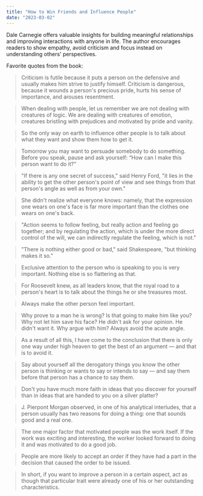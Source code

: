 ```yaml
---
title: "How to Win Friends and Influence People"
date: "2023-03-02"
---
```


Dale Carnegie offers valuable insights for building meaningful relationships and improving interactions with anyone in life. The author encourages readers to show empathy, avoid criticism and focus instead on understanding others' perspectives.

Favorite quotes from the book:

> Criticism is futile because it puts a person on the defensive and usually makes him strive to justify himself. Criticism is dangerous, because it wounds a person's precious pride, hurts his sense of importance, and arouses resentment.

> When dealing with people, let us remember we are not dealing with creatures of logic. We are dealing with creatures of emotion, creatures bristling with prejudices and motivated by pride and vanity.

> So the only way on earth to influence other people is to talk about what they want and show them how to get it.

> Tomorrow you may want to persuade somebody to do something. Before you speak, pause and ask yourself: “How can I make this person want to do it?”

> "If there is any one secret of success," said Henry Ford, "it lies in the ability to get the other person's point of view and see things from that person's angle as well as from your own."

> She didn't realize what everyone knows: namely, that the expression one wears on one's face is far more important than the clothes one wears on one's back.

> "Action seems to follow feeling, but really action and feeling go together; and by regulating the action, which is under the more direct control of the will, we can indirectly regulate the feeling, which is not."

> "There is nothing either good or bad," said Shakespeare, "but thinking makes it so."

> Exclusive attention to the person who is speaking to you is very important. Nothing else is so flattering as that.

> For Roosevelt knew, as all leaders know, that the royal road to a person's heart is to talk about the things he or she treasures most.

> Always make the other person feel important.

> Why prove to a man he is wrong? Is that going to make him like you? Why not let him save his face? He didn't ask for your opinion. He didn't want it. Why argue with him? Always avoid the acute angle.

> As a result of all this, I have come to the conclusion that there is only one way under high heaven to get the best of an argument — and that is to avoid it.

> Say about yourself all the derogatory things you know the other person is thinking or wants to say or intends to say — and say them before that person has a chance to say them.

> Don't you have much more faith in ideas that you discover for yourself than in ideas that are handed to you on a silver platter?

> J. Pierpont Morgan observed, in one of his analytical interludes, that a person usually has two reasons for doing a thing: one that sounds good and a real one.

> The one major factor that motivated people was the work itself. If the work was exciting and interesting, the worker looked forward to doing it and was motivated to do a good job.

> People are more likely to accept an order if they have had a part in the decision that caused the order to be issued.

> In short, if you want to improve a person in a certain aspect, act as though that particular trait were already one of his or her outstanding characteristics.
